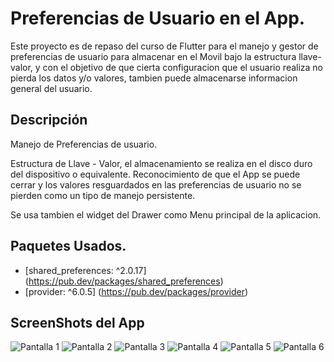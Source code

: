 # Preferencias de Usuario en el App.

Este proyecto es de repaso del curso de Flutter para el manejo y gestor de preferencias de usuario para almacenar en el Movil bajo la estructura llave-valor, y con el objetivo de que cierta configuracion que el usuario realiza no pierda los datos y/o valores, tambien puede almacenarse informacion general del usuario.

## Descripción

Manejo de Preferencias de usuario.

Estructura de Llave - Valor, el almacenamiento se realiza en el disco duro del dispositivo o equivalente.
Reconocimiento de que el App se puede cerrar y los valores resguardados en las preferencias de usuario no se pierden como un tipo de manejo persistente.

Se usa tambien el widget del Drawer como Menu principal de la aplicacion.

## Paquetes Usados.

- [shared_preferences: ^2.0.17] (https://pub.dev/packages/shared_preferences)
- [provider: ^6.0.5] (https://pub.dev/packages/provider)

## ScreenShots del App

![Pantalla 1](https://github.com/edwalpca/preferences_app/blob/main/info_proyecto/Preferencias1.png)
![Pantalla 2](https://github.com/edwalpca/preferences_app/blob/main/info_proyecto/Preferencias2.png)
![Pantalla 3](https://github.com/edwalpca/preferences_app/blob/main/info_proyecto/Preferencias3.png)
![Pantalla 4](https://github.com/edwalpca/preferences_app/blob/main/info_proyecto/Preferencias4.png)
![Pantalla 5](https://github.com/edwalpca/preferences_app/blob/main/info_proyecto/Preferencias5.png)
![Pantalla 6](https://github.com/edwalpca/preferences_app/blob/main/info_proyecto/Preferencias6.png)